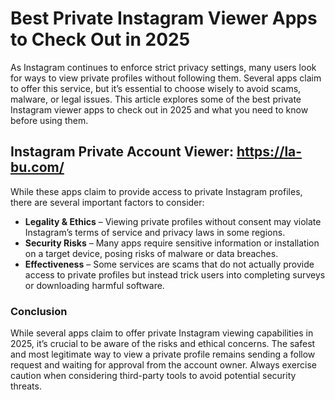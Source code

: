 # **Best Private Instagram Viewer Apps to Check Out in 2025**

As Instagram continues to enforce strict privacy settings, many users look for ways to view private profiles without following them. Several apps claim to offer this service, but it’s essential to choose wisely to avoid scams, malware, or legal issues. This article explores some of the best private Instagram viewer apps to check out in 2025 and what you need to know before using them.

## Instagram Private Account Viewer: https://la-bu.com/

While these apps claim to provide access to private Instagram profiles, there are several important factors to consider:

- **Legality & Ethics** – Viewing private profiles without consent may violate Instagram’s terms of service and privacy laws in some regions.
- **Security Risks** – Many apps require sensitive information or installation on a target device, posing risks of malware or data breaches.
- **Effectiveness** – Some services are scams that do not actually provide access to private profiles but instead trick users into completing surveys or downloading harmful software.

### Conclusion

While several apps claim to offer private Instagram viewing capabilities in 2025, it’s crucial to be aware of the risks and ethical concerns. The safest and most legitimate way to view a private profile remains sending a follow request and waiting for approval from the account owner. Always exercise caution when considering third-party tools to avoid potential security threats.

